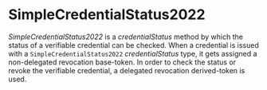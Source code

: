 # SimpleCredentialStatus2022

_SimpleCredentialStatus2022_ is a _credentialStatus_ method by which the status of a verifiable credential can be checked.
When a credential is issued with a `SimpleCredentialStatus2022` _credentialStatus_ type, it gets assigned a
non-delegated revocation base-token. In order to check the status or revoke the verifiable credential, 
a delegated revocation derived-token is used.